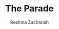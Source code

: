 ---
layout: exhibit
title: "The Parade"
author: Reshma Zachariah
author_description: '<a href="/creatordirectory/reshmazachariah">Reshma Zachariah</a> and Timofey Peshin'
post_description: "The Parade is a short puzzle game where you steal the spirits' faces, combine them to create new ones, and make friends along the way."
demo: /assets/exhibit_previews/theparade/theparade_preview.mp4
demo_poster: /assets/exhibit_previews/theparade/theparade_preview_poster.png
link: https://reshmush.itch.io/the-parade
permalink: /exhibits#the-parade
---